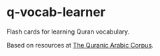 # q-vocab-learner

Flash cards for learning Quran vocabulary.

Based on resources at [The Quranic Arabic Corpus](https://corpus.quran.com/verbs.jsp).
